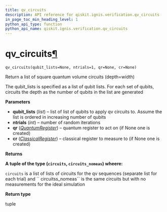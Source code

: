 ```yaml
---
title: qv_circuits
description: API reference for qiskit.ignis.verification.qv_circuits
in_page_toc_min_heading_level: 1
python_api_type: function
python_api_name: qiskit.ignis.verification.qv_circuits
---
```


# qv\_circuits[¶](#qv-circuits "Permalink to this headline")

<span id="qiskit.ignis.verification.qv_circuits" />

`qv_circuits(qubit_lists=None, ntrials=1, qr=None, cr=None)`

Return a list of square quantum volume circuits (depth=width)

The qubit\_lists is specified as a list of qubit lists. For each set of qubits, circuits the depth as the number of qubits in the list are generated

**Parameters**

*   **qubit\_lists** (*list*) – list of list of qubits to apply qv circuits to. Assume the list is ordered in increasing number of qubits
*   **ntrials** (*int*) – number of random iterations
*   **qr** ([*QuantumRegister*](qiskit.circuit.QuantumRegister "qiskit.circuit.QuantumRegister")) – quantum register to act on (if None one is created)
*   **cr** ([*ClassicalRegister*](qiskit.circuit.ClassicalRegister "qiskit.circuit.ClassicalRegister")) – classical register to measure to (if None one is created)

**Returns**

**A tuple of the type (`circuits`, `circuits_nomeas`) wheere:**

`circuits` is a list of lists of circuits for the qv sequences (separate list for each trial) and \`\` circuitss\_nomeas\`\` is the same circuits but with no measurements for the ideal simulation

**Return type**

tuple

